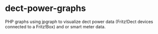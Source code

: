 # dect-power-graphs

PHP graphs using jpgraph to visualize dect power data (Fritz!Dect devices connected to a Fritz!Box) and or smart meter data.
